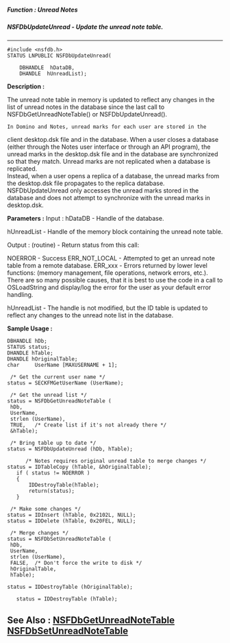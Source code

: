 ##### Function : Unread Notes
##### NSFDbUpdateUnread - Update the unread note table.
---
```
#include <nsfdb.h>
STATUS LNPUBLIC NSFDbUpdateUnread(

	DBHANDLE  hDataDB,
	DHANDLE  hUnreadList);
```
**Description :**

The unread note table in memory is updated to reflect any changes in the list 
of unread notes in the database since the last call to 
NSFDbGetUnreadNoteTable() or NSFDbUpdateUnread().  

	In Domino and Notes, unread marks for each user are stored in the 
client desktop.dsk file and in the database.  When a user closes a database 
(either through the Notes user interface or through an API program), the unread 
marks in the desktop.dsk file and in the database are synchronized so that they 
match.  Unread marks are not replicated when a database is replicated.  
Instead, when a user opens a replica of a database, the unread marks from the 
desktop.dsk file propagates to the replica database.  NSFDbUpdateUnread only 
accesses the unread marks stored in the database and does not attempt to 
synchronize with the unread marks in desktop.dsk.  

**Parameters :**
Input :
hDataDB  -  Handle of the database.

hUnreadList  -  Handle of the memory block containing the unread note table.

Output :
(routine)  -  Return status from this call:

NOERROR - Success
ERR_NOT_LOCAL - Attempted to get an unread note table from a remote database.
ERR_xxx - Errors returned by lower level functions: (memory management, file operations, network errors, etc.).  There are so many possible causes, that it is best to use the code in a call to OSLoadString and display/log the error for the user as your default error handling.


hUnreadList  -  The handle is not modified, but the ID table is updated to reflect any changes to the unread note list in the database.


**Sample Usage :**
```
DBHANDLE hDb;
STATUS status;
DHANDLE hTable;
DHANDLE hOriginalTable;
char     UserName [MAXUSERNAME + 1];

 /* Get the current user name */
status = SECKFMGetUserName (UserName);

 /* Get the unread list */
status = NSFDbGetUnreadNoteTable (
 hDb,
 UserName,
 strlen (UserName),
 TRUE,   /* Create list if it's not already there */
 &hTable);

 /* Bring table up to date */
status = NSFDbUpdateUnread (hDb, hTable);

      /* Notes requires original unread table to merge changes */
status = IDTableCopy (hTable, &hOriginalTable);
   if ( status != NOERROR ) 
   {
       IDDestroyTable(hTable);
       return(status);
   }

 /* Make some changes */
status = IDInsert (hTable, 0x2102L, NULL);
status = IDDelete (hTable, 0x20FEL, NULL);

 /* Merge changes */
status = NSFDbSetUnreadNoteTable (
 hDb,
 UserName,
 strlen (UserName),
 FALSE,  /* Don't force the write to disk */
 hOriginalTable,
 hTable);

status = IDDestroyTable (hOriginalTable);

   status = IDDestroyTable (hTable);
```
**See Also :**
[NSFDbGetUnreadNoteTable](/reference/Func/NSFDbGetUnreadNoteTable)
[NSFDbSetUnreadNoteTable](/reference/Func/NSFDbSetUnreadNoteTable)
---
